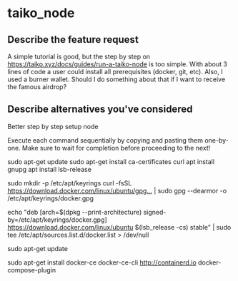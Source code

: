 # taiko_node

## Describe the feature request
A simple tutorial is good, but the step by step on https://taiko.xyz/docs/guides/run-a-taiko-node is too simple. With about 3 lines of code a user could install all prerequisites (docker, git, etc).
Also, I used a burner wallet. Should I do something about that if I want to receive the famous airdrop?

## Describe alternatives you've considered
Better step by step setup node

Execute each command sequentially by copying and pasting them one-by-one. Make sure to wait for completion before proceeding to the next!

sudo apt-get update sudo apt-get install ca-certificates curl apt install gnupg apt install lsb-release

sudo mkdir -p /etc/apt/keyrings curl -fsSL https://download.docker.com/linux/ubuntu/gpg… | sudo gpg --dearmor -o /etc/apt/keyrings/docker.gpg

echo "deb [arch=$(dpkg --print-architecture) signed-by=/etc/apt/keyrings/docker.gpg] https://download.docker.com/linux/ubuntu $(lsb_release -cs) stable" | sudo tee /etc/apt/sources.list.d/docker.list > /dev/null

sudo apt-get update

sudo apt-get install docker-ce docker-ce-cli http://containerd.io docker-compose-plugin
